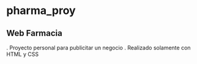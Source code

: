 # pharma_proy
## Web Farmacia
. Proyecto personal para publicitar un negocio
. Realizado solamente con HTML y CSS
